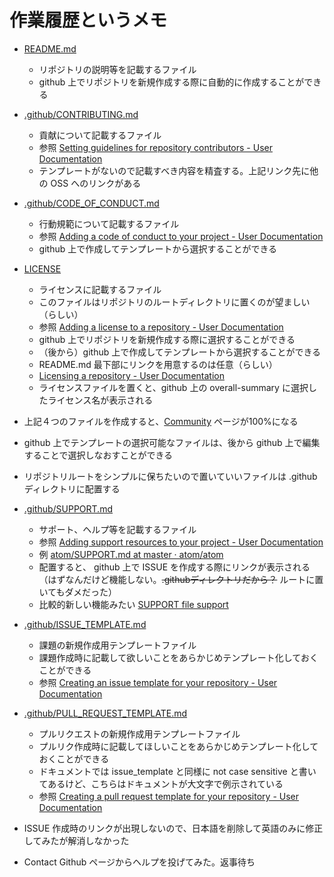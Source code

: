 # 作業履歴というメモ

* [README.md](https://github.com/officel/ghrb-jp/blob/master/README.md)
  * リポジトリの説明等を記載するファイル
  * github 上でリポジトリを新規作成する際に自動的に作成することができる

* [.github/CONTRIBUTING.md](https://github.com/officel/ghrb-jp/blob/master/.github/CONTRIBUTING.md)
  * 貢献について記載するファイル
  * 参照 [Setting guidelines for repository contributors - User Documentation](https://help.github.com/articles/setting-guidelines-for-repository-contributors/)
  * テンプレートがないので記載すべき内容を精査する。上記リンク先に他の OSS へのリンクがある

* [.github/CODE_OF_CONDUCT.md](https://github.com/officel/ghrb-jp/blob/master/.github/CODE_OF_CONDUCT.md)
  * 行動規範について記載するファイル
  * 参照 [Adding a code of conduct to your project - User Documentation](https://help.github.com/articles/adding-a-code-of-conduct-to-your-project/)
  * github 上で作成してテンプレートから選択することができる
  
* [LICENSE](https://github.com/officel/ghrb-jp/blob/master/LICENSE)
  * ライセンスに記載するファイル
  * このファイルはリポジトリのルートディレクトリに置くのが望ましい（らしい）
  * 参照 [Adding a license to a repository - User Documentation](https://help.github.com/articles/adding-a-license-to-a-repository/)
  * github 上でリポジトリを新規作成する際に選択することができる
  * （後から）github 上で作成してテンプレートから選択することができる
  * README.md 最下部にリンクを用意するのは任意（らしい）
  * [Licensing a repository - User Documentation](https://help.github.com/articles/licensing-a-repository/)
  * ライセンスファイルを置くと、github 上の overall-summary に選択したライセンス名が表示される

* 上記４つのファイルを作成すると、[Community](https://github.com/officel/ghrb-jp/community) ページが100%になる
* github 上でテンプレートの選択可能なファイルは、後から github 上で編集することで選択しなおすことができる
* リポジトリルートをシンプルに保ちたいので置いていいファイルは .github ディレクトリに配置する

* [.github/SUPPORT.md](https://github.com/officel/ghrb-jp/blob/master/.github/SUPPORT.md)
  * サポート、ヘルプ等を記載するファイル
  * 参照 [Adding support resources to your project - User Documentation](https://help.github.com/articles/adding-support-resources-to-your-project/)
  * 例 [atom/SUPPORT.md at master · atom/atom](https://github.com/atom/atom/blob/master/SUPPORT.md)
  * 配置すると、 github 上で ISSUE を作成する際にリンクが表示される（はずなんだけど機能しない。~~.githubディレクトリだから？~~ ルートに置いてもダメだった）
  * 比較的新しい機能みたい [SUPPORT file support](https://github.com/blog/2400-support-file-support)

* [.github/ISSUE_TEMPLATE.md](https://github.com/officel/ghrb-jp/blob/master/.github/ISSUE_TEMPLATE.md)
  * 課題の新規作成用テンプレートファイル
  * 課題作成時に記載して欲しいことをあらかじめテンプレート化しておくことができる
  * 参照 [Creating an issue template for your repository - User Documentation](https://help.github.com/articles/creating-an-issue-template-for-your-repository/)

* [.github/PULL_REQUEST_TEMPLATE.md](https://github.com/officel/ghrb-jp/blob/master/.github/PULL_REQUEST_TEMPLATE.md)
  * プルリクエストの新規作成用テンプレートファイル
  * プルリク作成時に記載してほしいことをあらかじめテンプレート化しておくことができる
  * ドキュメントでは issue_template と同様に not case sensitive と書いてあるけど、こちらはドキュメントが大文字で例示されている
  * 参照 [Creating a pull request template for your repository - User Documentation](https://help.github.com/articles/creating-a-pull-request-template-for-your-repository/)

* ISSUE 作成時のリンクが出現しないので、日本語を削除して英語のみに修正してみたが解消しなかった
* Contact Github ページからヘルプを投げてみた。返事待ち

